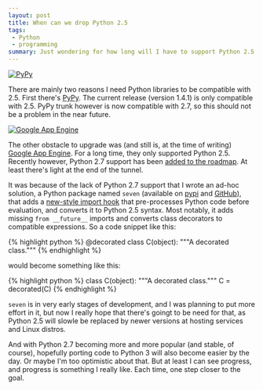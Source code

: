 ```yaml
---
layout: post
title: When can we drop Python 2.5
tags:
 - Python
 - programming
summary: Just wondering for how long will I have to support Python 2.5.
---
```


<div class="center right">
  <a href="http://pypy.org/"><img src="/menda/images/random/pypy-logo.png" alt="PyPy"/></a>
</div>

There are mainly two reasons I need Python libraries to be compatible with 2.5.
First there's [PyPy](http://pypy.org/). The current release (version 1.4.1) is
only compatible with 2.5. PyPy trunk however is now compatible with 2.7, so
this should not be a problem in the near future.

<div class="center left">
  <a href="http://code.google.com/appengine/"><img src="/menda/images/random/gae-logo.gif" alt="Google App Engine"/></a>
</div>

The other obstacle to upgrade was (and still is, at the time of writing)
[Google App Engine](http://code.google.com/appengine/). For a long time, they
only supported Python 2.5. Recently however, Python 2.7 support has been [added
to the roadmap](http://code.google.com/appengine/docs/roadmap.html). At least
there's light at the end of the tunnel.

It was because of the lack of Python 2.7 support that I wrote an ad-hoc
solution, a Python package named `seven` (available on
[pypi](http://pypi.python.org/pypi/seven/0.5) and
[GitHub](https://github.com/aatiis/seven)), that adds a [new-style import
hook](http://www.python.org/dev/peps/pep-0302/) that pre-processes Python code
before evaluation, and converts it to Python 2.5 syntax. Most notably, it adds
missing `from __future__` imports and converts class decorators to compatible
expressions. So a code snippet like this:

{% highlight python %}
@decorated
class C(object):
    """A decorated class."""
{% endhighlight %}

would become something like this:

{% highlight python %}
class C(object):
    """A decorated class."""
C = decorated(C)
{% endhighlight %}

`seven` is in very early stages of development, and I was planning to put more
effort in it, but now I really hope that there's goingt to be need for that, as
Python 2.5 will slowle be replaced by newer versions at hosting services and
Linux distros.

And with Python 2.7 becoming more and more popular (and stable, of course),
hopefully porting code to Python 3 will also become easier by the day. Or maybe
I'm too optimistic about that. But at least I can see progress, and progress is
something I really like. Each time, one step closer to the goal.
